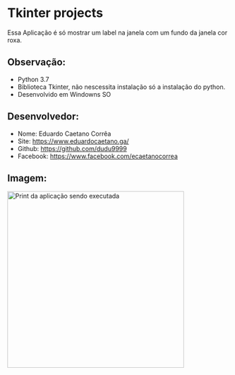 # Tkinter projects

Essa Aplicação é só mostrar um label na 
janela com um fundo da janela cor roxa.

## Observação:
- Python 3.7
- Biblioteca Tkinter, não nescessita instalação só a instalação do python.
- Desenvolvido em Windowns SO


## Desenvolvedor:
- Nome: Eduardo Caetano Corrêa
- Site: https://www.eduardocaetano.ga/
- Github: https://github.com/dudu9999
- Facebook: https://www.facebook.com/ecaetanocorrea


## Imagem:

<img src="https://lh3.googleusercontent.com/VsuXmFpV82BfuCAAE8iFKXujCFmLjmEjo7STyqe-iCmwno4A6CXi7oBJ9uJYCtdTM9KHBeKmisTD-zpAjQdjUBB910CHNY6SzNU3ppRqK6ViRHrws2gLqo-_pZU_6YgUKp9bB7y0KHNsxLu8x9IHtARBLSOt6WaDhW9HaL9oQQb-qdbvOJDmHmoZ0HzzrG9GzCwxilFhaOJOBVFkfmWRFOZ9MDVBjYmERqjSwrI00RSsVFDE2qtcqPpJACfmJfmi8GCl5dXorV6JoQQIwPXvuAp4ToN45xICVjsCug0IYmiyh6OXJddvac0_nTNcrTBxjMJJW_jOXUj6eAEJGE7q-_RdbgBM6UTCin3aSqTbZqbPTnyp1FfX4NTA2kKwFUuPlUk03SlB4SJA9LS2VNAUXPWZ0yw15-fC2UTw_N1L9SAUYp71h5XB_99QeXjNOlCc2i8h0pfvosDOakgWFb3CGKr9xHWhuHh7gAm8aNAzrZjfaJ7mUrMKZnsCeBLAz_l8MLDH-AoWD96LCDhlPcm8q8hPboctW6sJhPbKpQRGa8JbAj6XID1r5J72TmtIfevsFFOAUhfur0vGdu1um0mi9KfxAq0m2hbjXJSsAWxd9CEkpRAJymUqUQndzZxo4n1D3h-H7-Zsb_np8PnE-vnTeNmc7WcOy_LI2dF0KlJ5ha17df2b3DN1_bY=w346-h372-no" alt="Print da aplicação sendo executada" height="400" width="400">
